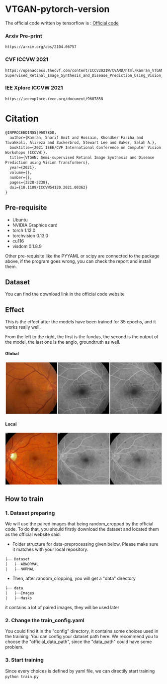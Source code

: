 # VTGAN-pytorch-version
The official code written by tensorflow is :
[Official code](https://github.com/SharifAmit/VTGAN)


### Arxiv Pre-print
```
https://arxiv.org/abs/2104.06757
```
### CVF ICCVW 2021
```
https://openaccess.thecvf.com/content/ICCV2021W/CVAMD/html/Kamran_VTGAN_Semi-Supervised_Retinal_Image_Synthesis_and_Disease_Prediction_Using_Vision_ICCVW_2021_paper.html
```
### IEE Xplore ICCVW 2021
```
https://ieeexplore.ieee.org/document/9607858
```
# Citation 
```
@INPROCEEDINGS{9607858,
  author={Kamran, Sharif Amit and Hossain, Khondker Fariha and Tavakkoli, Alireza and Zuckerbrod, Stewart Lee and Baker, Salah A.},
  booktitle={2021 IEEE/CVF International Conference on Computer Vision Workshops (ICCVW)}, 
  title={VTGAN: Semi-supervised Retinal Image Synthesis and Disease Prediction using Vision Transformers}, 
  year={2021},
  volume={},
  number={},
  pages={3228-3238},
  doi={10.1109/ICCVW54120.2021.00362}
}
```

## Pre-requisite
- Ubuntu
- NVIDIA Graphics card
- torch 1.12.0
- torchvision 0.13.0 
- cu116
- visdom 0.1.8.9

Other pre-requisite like the PYYAML or scipy are connected to the package above, 
if the program goes wrong, you can check the  report and install them.

## Dataset
You can find the download link in the official code website

## Effect
This is the effect after the models have been trained for 35 epochs, and it works really well.

From the left to the right, the first is the fundus, the second is the output of the model, the last one is the angio, groundtruth as well.
#### Global
![35-global](/utils/35-global.jpg)
#### Local
![35-local](/utils/35-local.jpg)

## How to train
### 1. Dataset preparing
We will use the paired images that being random_cropped by the official code. To do that, you should firstly download the dataset
and located them as the official website said:
- Folder structure for data-preprocessing given below. Please make sure it matches with your local repository.
```
├── Dataset
|   ├──ABNORMAL
|   ├──NORMAL
```
- Then, after random_cropping, you will get a "data" directory
```
├── data
|   ├──Images
|   ├──Masks
```
it contains a lot of paired images, they will be used later

### 2. Change the train_config.yaml
You could find it in the "config" directory, it contains some choices used in the training. 
You can config your dataset path here. We recommend you to choose the "official_data_path", since the "data_path" could have some problem.

### 3. Start training
Since every choices is defined by yaml file, we can directily start training
```python train.py```


